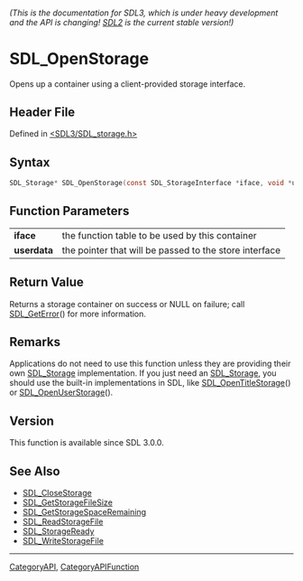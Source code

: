 ###### (This is the documentation for SDL3, which is under heavy development and the API is changing! [SDL2](https://wiki.libsdl.org/SDL2/) is the current stable version!)
# SDL_OpenStorage

Opens up a container using a client-provided storage interface.

## Header File

Defined in [<SDL3/SDL_storage.h>](https://github.com/libsdl-org/SDL/blob/main/include/SDL3/SDL_storage.h)

## Syntax

```c
SDL_Storage* SDL_OpenStorage(const SDL_StorageInterface *iface, void *userdata);

```

## Function Parameters

|                  |                                                        |
| ---------------- | ------------------------------------------------------ |
| **iface**        | the function table to be used by this container        |
| **userdata**     | the pointer that will be passed to the store interface |

## Return Value

Returns a storage container on success or NULL on failure; call
[SDL_GetError](SDL_GetError)() for more information.

## Remarks

Applications do not need to use this function unless they are providing
their own [SDL_Storage](SDL_Storage) implementation. If you just need an
[SDL_Storage](SDL_Storage), you should use the built-in implementations in
SDL, like [SDL_OpenTitleStorage](SDL_OpenTitleStorage)() or
[SDL_OpenUserStorage](SDL_OpenUserStorage)().

## Version

This function is available since SDL 3.0.0.

## See Also

* [SDL_CloseStorage](SDL_CloseStorage)
* [SDL_GetStorageFileSize](SDL_GetStorageFileSize)
* [SDL_GetStorageSpaceRemaining](SDL_GetStorageSpaceRemaining)
* [SDL_ReadStorageFile](SDL_ReadStorageFile)
* [SDL_StorageReady](SDL_StorageReady)
* [SDL_WriteStorageFile](SDL_WriteStorageFile)

----
[CategoryAPI](CategoryAPI), [CategoryAPIFunction](CategoryAPIFunction)

